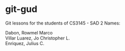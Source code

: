 # git-gud
Git lessons for the students of CS3145 - SAD 2
Names:

Dabon, Rowmel Marco    
Villar Luarez, Jo Christopher L.    
Enriquez, Julius C.

